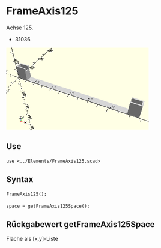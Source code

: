# FrameAxis125
Achse 125.
- 31036

![FrameAxis125](../../images/FrameAxis125.png)

## Use
```
use <../Elements/FrameAxis125.scad>
```

## Syntax
```
FrameAxis125();

space = getFrameAxis125Space();
```

## Rückgabewert getFrameAxis125Space
Fläche als \[x,y]-Liste